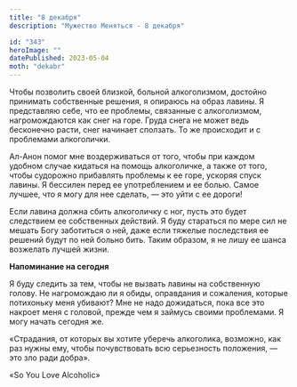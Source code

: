 ```yaml
---
title: "8 декабря"
description: "Мужество Меняться - 8 декабря"

id: "343"
heroImage: ""
datePublished: 2023-05-04
moth: "dekabr"
---
```


Чтобы позволить своей близкой, больной алкоголизмом, достойно принимать
собственные решения, я опираюсь на образ лавины. Я представляю себе, что ее
проблемы, связанные с алкоголизмом, нагромождаются как снег на горе. Груда
снега не может ведь бесконечно расти, снег начинает сползать. То же происходит
и с проблемами алкоголички.

Ал-Анон помог мне воздерживаться от того, чтобы при каждом удобном случае
кидаться на помощь алкоголичке, а также от того, чтобы судорожно прибавлять
проблемы к ее горе, ускоряя спуск лавины. Я бессилен перед ее употреблением и
ее болью. Самое лучшее, что я могу для нее сделать, — это уйти с ее дороги!

Если лавина должна сбить алкоголичку с ног, пусть это будет следствием ее
собственных действий. Я буду стараться по мере сил не мешать Богу заботиться о
ней, даже если тяжелые последствия ее решений будут по ней больно бить. Таким
образом, я не лишу ее шанса возжелать лучшей жизни.

**Напоминание на сегодня**

Я буду следить за тем, чтобы не вызвать лавины на собственную голову. Не
нагромождаю ли я обиды, оправдания и сожаления, которые потихоньку меня
убивают? Мне не надо дожидаться, пока все это накроет меня с головой, прежде
чем я займусь своими проблемами. Я могу начать сегодня же.

«Страдания, от которых вы хотите уберечь алкоголика, возможно, как раз нужны
ему, чтобы почувствовать всю серьезность положения, — это зло ради добра».

«So You Love Alcoholic»
